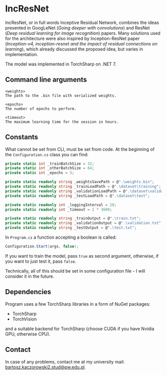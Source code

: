 # IncResNet
IncResNet, or in full words Inceptive Residual Network, combines the ideas presented in GoogLeNet (*Going deeper with convolutions*) and ResNet (*Deep residual learning for image recognition*) papers. Many solutions used for the architecture were also inspired by Inception-ResNet paper (*Inception-v4, inception-resnet and the impact of
residual connections on learning*), which already discussed the proposed idea, but varies in implementation.

The model was implemented in TorchSharp on .NET 7.

## Command line arguments
```
<weights>
The path to the .bin file with serialized weights.

<epochs>
The number of epochs to perform.

<timeout>
The maximum learning time for the session in hours.
```

## Constants
What cannot be set from CLI, must be set from code. At the beginning of the `Configuration.cs` class you can find:
```csharp
private static int _trainBatchSize = 32;
private static int _otherBatchSize = 64;
private static int _epochs = 5;

private static readonly string _weightsSavePath = @".\weights.bin";
private static readonly string _trainLoadPath = @".\dataset\training";
private static readonly string _validationLoadPath = @".\dataset\validation";
private static readonly string _testLoadPath = @".\dataset\test";

private static readonly int _loggingInterval = 20;
private static readonly int _timeout = 2 * 3600;

private static readonly string _trainOutput = @".\train.txt";
private static readonly string _validationOutput = @".\validation.txt";
private static readonly string _testOutput = @".\test.txt";
```

In `Program.cs` a function accepting a boolean is called:
```csharp
Configuration.Start(args, false);
```
If you want to train the model, pass `true` as second argument, otherwise, if you want to just test it, pass `false`.

Technically, all of this should be set in some configuration file - I will consider it in the future.

## Dependencies
Program uses a few TorchSharp libraries in a form of NuGet packages:
- TorchSharp
- TorchVision

and a suitable backend for TorchSharp (choose CUDA if you have Nvidia GPU, otherwise CPU).

## Contact
In case of any problems, contact me at my university mail: bartosz.kaczorowski2.stud@pw.edu.pl.